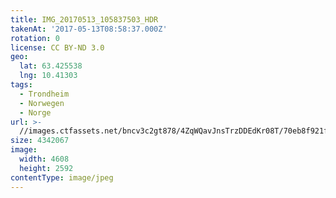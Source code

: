 ```yaml
---
title: IMG_20170513_105837503_HDR
takenAt: '2017-05-13T08:58:37.000Z'
rotation: 0
license: CC BY-ND 3.0
geo:
  lat: 63.425538
  lng: 10.41303
tags:
  - Trondheim
  - Norwegen
  - Norge
url: >-
  //images.ctfassets.net/bncv3c2gt878/4ZqWQavJnsTrzDDEdKr08T/70eb8f921f3b8c172f689f676fdb3744/img_20170513_105837503_hdr_34609910806_o
size: 4342067
image:
  width: 4608
  height: 2592
contentType: image/jpeg
---
```


